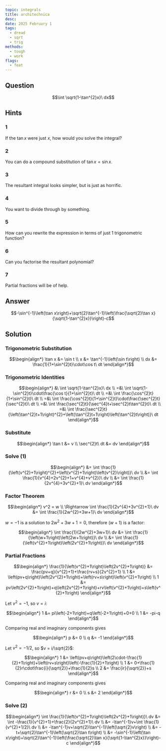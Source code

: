 ```yaml
---
topic: integrals
title: architechnica
desc: 
date: 2025 February 1
tags:
  - dread
  - sqrt
  - trig
methods:
  - tough
  - work
flags:
  - feat
---
```



## Question
```math
\int \sqrt{1-\tan^{2}x}\ dx
```


## Hints

### 1
If the $\tan{x}$ were just $x$, how would you solve the integral?

### 2
You can do a compound substitution of $\tan{x} = \sin{x}$.

### 3
The resultant integral looks simpler, but is just as horrific.

### 4
You want to divide through by something.

### 5
How can you rewrite the expression in terms of just 1 trigonometric function?

### 6
Can you factorise the resultant polynomial?

### 7
Partial fractions will be of help.


## Answer
```math
-\sin^{-1}\left(\tan x\right)+\sqrt{2}\tan^{-1}\left(\frac{\sqrt{2}\tan x}{\sqrt{1-\tan^{2}x}}\right)-c
```


## Solution

### Trigonometric Substitution
```math
\begin{align*}
  \tan x &= \sin t
  \\ x &= \tan^{-1}\left(\sin t\right)
  \\ dx &= \frac{1}{1+\sin^{2}t}\cdot\cos t\ dt
\end{align*}
```

### Trigonometric Identities
```math
\begin{align*}
  &\ \int \sqrt{1-\tan^{2}x}\ dx
  \\ =&\ \int \sqrt{1-\sin^{2}t}\cdot\frac{\cos t}{1+\sin^{2}t}\ dt
  \\ =&\ \int \frac{\cos^{2}t}{1+\sin^{2}t}\ dt
  \\ =&\ \int \frac{\cos^{2}t}{1+\sin^{2}t}\cdot\frac{\sec^{2}t}{\sec^{2}t}\ dt
  \\ =&\ \int \frac{\sec^{2}t}{\sec^{4}t+\sec^{2}t\tan^{2}t}\ dt
  \\ =&\ \int \frac{\sec^{2}t}{\left(\tan^{2}t+1\right)^{2}+\left(\tan^{2}t+1\right)\left(\tan^{2}t\right)}\ dt
\end{align*}
```

### Substitute
```math
\begin{align*}
  \tan t &= v
  \\ \sec^{2}t\ dt &= dv
\end{align*}
```

### Solve (1)
```math
\begin{align*}
  &= \int \frac{1}{\left(v^{2}+1\right)^{2}+\left(v^{2}+1\right)\left(v^{2}\right)}\ dv
  \\ &= \int \frac{1}{v^{4}+2v^{2}+1+v^{4}+v^{2}}\ dv
  \\ &= \int \frac{1}{2v^{4}+3v^{2}+1}\ dv
\end{align*}
```

### Factor Theorem
```math
\begin{align*}
  v^2 = w
  \\ \Rightarrow \int \frac{1}{2v^{4}+3v^{2}+1}\ dv
    &= \int \frac{1}{2w^{2}+3w+1}\ dv
\end{align*}
```

$w = -1$ is a solution to $2w^2 + 3w + 1 = 0$, therefore $(w + 1)$ is a factor:

```math
\begin{align*}
  \int \frac{1}{2w^{2}+3w+1}\ dv
    &= \int \frac{1}{\left(w+1\right)\left(2w+1\right)}\ dv
  \\ &= \int \frac{1}{\left(v^{2}+1\right)\left(2v^{2}+1\right)}\ dv
\end{align*}
```

### Partial Fractions
```math
\begin{align*}
  \frac{1}{\left(v^{2}+1\right)\left(2v^{2}+1\right)}
    &= \frac{pv+q}{v^{2}+1}+\frac{rv+s}{2v^{2}+1}
  \\ 1 &= \left(pv+q\right)\left(2v^{2}+1\right)+\left(rv+s\right)\left(v^{2}+1\right)
  \\ 1 &= pv\left(2v^{2}+1\right)+q\left(2v^{2}+1\right)+rv\left(v^{2}+1\right)+s\left(v^{2}+1\right)
\end{align*}
```

Let $v^2 = -1$, so $v = i$:

```math
\begin{align*}
  1 &= pi\left(-2+1\right)+q\left(-2+1\right)+0+0
  \\ 1 &= -pi-q
\end{align*}
```

Comparing real and imaginary components gives

```math
\begin{align*}
  p &= 0
  \\ q &= -1
\end{align*}
```

Let $v^2 = -1/2$, so $v = i/\sqrt{2}$:

```math
\begin{align*}
  1 &= \left(pv+q\right)\left(2\cdot-\frac{1}{2}+1\right)+\left(rv+s\right)\left(-\frac{1}{2}+1\right)
  \\ 1 &= 0+\frac{1}{2}r\cdot\frac{i}{\sqrt{2}}+\frac{1}{2}s
  \\ 2 &= \frac{ir}{\sqrt{2}}+s
\end{align*}
```

Comparing real and imaginary components gives

```math
\begin{align*}
  r &= 0
  \\ s &= 2
\end{align*}
```

### Solve (2)
```math
\begin{align*}
  \int \frac{1}{\left(v^{2}+1\right)\left(2v^{2}+1\right)}\ dv
    &= \int -\frac{1}{v^{2}+1}+\frac{2}{2v^{2}+1}\ dv
  \\ &= -\tan^{-1}v+\int \frac{1}{v^{2}+1/2}\ dv
  \\ &= -\tan^{-1}v+\sqrt{2}\tan^{-1}\left(\sqrt{2}v\right)
  \\ &= -t+\sqrt{2}\tan^{-1}\left(\sqrt{2}\tan t\right)
  \\ &= -\sin^{-1}\left(\tan x\right)+\sqrt{2}\tan^{-1}\left(\frac{\sqrt{2}\tan x}{\sqrt{1-\tan^{2}x}}\right)-c
\end{align*}
```
